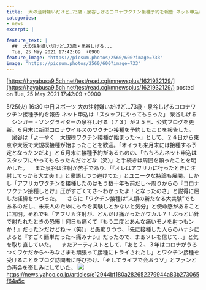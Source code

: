 ```yaml
---
title:  大の注射嫌いだけど…73歳・泉谷しげるコロナワクチン接種予約を報告 ネット申込は「スタッフにやってもらった」  
categories:
- news
excerpt: |
  
feature_text: |
  ##  大の注射嫌いだけど…73歳・泉谷しげる...
  Tue, 25 May 2021 17:42:09  +0900
feature_image: "https://picsum.photos/2560/600?image=733"
image: "https://picsum.photos/2560/600?image=733"
---
```


[https://hayabusa9.5ch.net/test/read.cgi/mnewsplus/1621932129/](https://hayabusa9.5ch.net/test/read.cgi/mnewsplus/1621932129/)
posted on Tue, 25 May 2021 17:42:09  +0900

<!--more-->

5/25(火) 16:30 中日スポーツ 大の注射嫌いだけど…73歳・泉谷しげるコロナワクチン接種予約を報告 ネット申込は「スタッフにやってもらった」 泉谷しげる 　シンガー・ソングライターの泉谷しげる（７３）が２５日、公式ブログを更新。６月末に新型コロナウイルスのワクチン接種を予約したことを報告した。 　泉谷は「よーやく　大規模ワクチン接種が始まった〜」として、２４日から東京や大阪で大規模接種が始まったことを歓迎。「オイラも来月末には接種する予定となったンだよ」と６月末に接種予約があるものの、「もちろんネット申込はスタッフにやってもらったんだけどな（笑）」と手続きは周囲を頼ったことを明かした。 　また泉谷は注射が苦手であり、「『オレはアフリカに行ったときに注射してっから大丈夫！』と豪語しつつ避けてた」とユニークな持論も展開。しかし「アフリカワクチンを接種したのはもう数十年も前だし〜周りからの『コロナワクチン接種しとけ』圧がすごくてさ〜わかったよ！となったのさ」と説得に屈した経緯をつづった。 　さらに「ワクチン接種は“人類の新たなる大実験”でもあるのだし、未来人のためにも今を実験しとかないと気分」と使命感があることに言明。それでも「アフリカ注射が、どんだけ痛かったかワカル？！ぶっとい針で射たれたときの恐怖！何日も痛くて『もう二度とあんな痛いモノを射つもンか！』だったンだけどね〜（笑）」と愚痴りつつ、「先に接種した人らのハナシによると『すごく簡単だった〜痛みナシ』だったので、まぁソレを信じて…」と気を取り直していた。 　またアーティストとして、「あと２、３年はコロナがうろつくワケだから〜みなさまも頑張って接種にトライされたし」とワクチン接種を受けることをブログ訪問者に呼び掛け、「そしてライブで会おうゾ」とファンとの再会を楽しみにしていた。 ![](https://amd-pctr.c.yimg.jp/r/iwiz-amd/20210525-00000041-chuspo-000-3-view.jpg) https://news.yahoo.co.jp/articles/e12944bf180a282652279944a83b273065f64a5c
